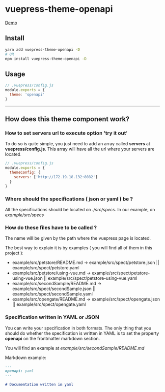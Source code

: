 # vuepress-theme-openapi

[Demo](https://amplia-iiot.github.io/vuepress-theme-openapi/)

## Install

```bash
yarn add vuepress-theme-openapi -D
# OR 
npm install vuepress-theme-openapi -D
```

## Usage

```js
// .vuepress/config.js
module.exports = {
  theme: 'openapi'
}
```

---

## How does this theme component work?

### How to set servers url to execute option 'try it out'

To do so is quite simple, you just need to add an array called **servers** at **vuepress/config.js**. This array will have all the url where your servers are located.

```js
// .vuepress/config.js
module.exports = {
  themeConfig: {
    servers: ['http://172.19.18.132:8082']
  }
}
```

### Where should the specifications ( json or yaml ) be ?

All the specifications should be located on *./src/specs*. In our example, on *example/src/specs*

### How do these files have to be called ? 

The name will be given by the path where the vuepress page is located. 

The best way to explain it is by examples ( you will find all of them in this project ):

* example/src/petstore/README.md -> example/src/spect/petstore.json || example/src/spect/petstore.yaml 
* example/src/petstore/using-vue.md -> example/src/spect/petstore-using-vue.json || example/src/spect/petstore-using-vue.yaml 
* example/src/secondSample/README.md -> example/src/spect/secondSample.json || example/src/spect/secondSample.yaml 
* example/src/opengate/README.md -> example/src/spect/opengate.json || example/src/spect/opengate.yaml 

### Specification written in YAML or JSON

You can write your specification in both formats. The only thing that you should do whether the specification is written in YAML is to set the property **openapi** on the frontmatter markdown section.

You will find an example at *example/src/secondSample/README.md*

Markdown example: 
```markdown
---
openapi: yaml
---

# Documentation written in yaml
```